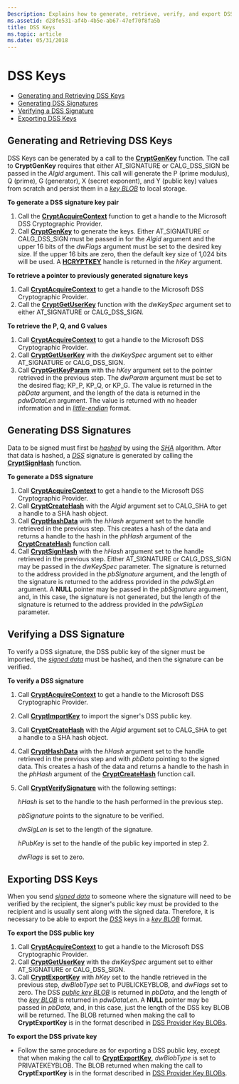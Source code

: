 ```yaml
---
Description: Explains how to generate, retrieve, verify, and export DSS keys and signatures.
ms.assetid: d28fe531-af4b-4b5e-ab67-47ef70f8fa5b
title: DSS Keys
ms.topic: article
ms.date: 05/31/2018
---
```


# DSS Keys

-   [Generating and Retrieving DSS Keys](#generating-and-retrieving-dss-keys)
-   [Generating DSS Signatures](#generating-dss-signatures)
-   [Verifying a DSS Signature](#verifying-a-dss-signature)
-   [Exporting DSS Keys](#exporting-dss-keys)

## Generating and Retrieving DSS Keys

DSS Keys can be generated by a call to the [**CryptGenKey**](/windows/desktop/api/Wincrypt/nf-wincrypt-cryptgenkey) function. The call to **CryptGenKey** requires that either AT\_SIGNATURE or CALG\_DSS\_SIGN be passed in the *Algid* argument. This call will generate the P (prime modulus), Q (prime), G (generator), X (secret exponent), and Y (public key) values from scratch and persist them in a [*key BLOB*](../secgloss/k-gly.md) to local storage.

**To generate a DSS signature key pair**

1.  Call the [**CryptAcquireContext**](/windows/desktop/api/Wincrypt/nf-wincrypt-cryptacquirecontexta) function to get a handle to the Microsoft DSS Cryptographic Provider.
2.  Call [**CryptGenKey**](/windows/desktop/api/Wincrypt/nf-wincrypt-cryptgenkey) to generate the keys. Either AT\_SIGNATURE or CALG\_DSS\_SIGN must be passed in for the *Algid* argument and the upper 16 bits of the *dwFlags* argument must be set to the desired key size. If the upper 16 bits are zero, then the default key size of 1,024 bits will be used. A [**HCRYPTKEY**](hcryptkey.md) handle is returned in the *hKey* argument.

**To retrieve a pointer to previously generated signature keys**

1.  Call [**CryptAcquireContext**](/windows/desktop/api/Wincrypt/nf-wincrypt-cryptacquirecontexta) to get a handle to the Microsoft DSS Cryptographic Provider.
2.  Call the [**CryptGetUserKey**](/windows/desktop/api/Wincrypt/nf-wincrypt-cryptgetuserkey) function with the *dwKeySpec* argument set to either AT\_SIGNATURE or CALG\_DSS\_SIGN.

**To retrieve the P, Q, and G values**

1.  Call [**CryptAcquireContext**](/windows/desktop/api/Wincrypt/nf-wincrypt-cryptacquirecontexta) to get a handle to the Microsoft DSS Cryptographic Provider.
2.  Call [**CryptGetUserKey**](/windows/desktop/api/Wincrypt/nf-wincrypt-cryptgetuserkey) with the *dwKeySpec* argument set to either AT\_SIGNATURE or CALG\_DSS\_SIGN.
3.  Call [**CryptGetKeyParam**](/windows/desktop/api/Wincrypt/nf-wincrypt-cryptgetkeyparam) with the *hKey* argument set to the pointer retrieved in the previous step. The *dwParam* argument must be set to the desired flag; KP\_P, KP\_Q, or KP\_G. The value is returned in the *pbData* argument, and the length of the data is returned in the *pdwDataLen* argument. The value is returned with no header information and in [*little-endian*](../secgloss/l-gly.md) format.

## Generating DSS Signatures

Data to be signed must first be [*hashed*](../secgloss/h-gly.md) by using the [*SHA*](../secgloss/s-gly.md) algorithm. After that data is hashed, a [*DSS*](../secgloss/d-gly.md) signature is generated by calling the [**CryptSignHash**](/windows/desktop/api/Wincrypt/nf-wincrypt-cryptsignhasha) function.

**To generate a DSS signature**

1.  Call [**CryptAcquireContext**](/windows/desktop/api/Wincrypt/nf-wincrypt-cryptacquirecontexta) to get a handle to the Microsoft DSS Cryptographic Provider.
2.  Call [**CryptCreateHash**](/windows/desktop/api/Wincrypt/nf-wincrypt-cryptcreatehash) with the *Algid* argument set to CALG\_SHA to get a handle to a SHA hash object.
3.  Call [**CryptHashData**](/windows/desktop/api/Wincrypt/nf-wincrypt-crypthashdata) with the *hHash* argument set to the handle retrieved in the previous step. This creates a hash of the data and returns a handle to the hash in the *phHash* argument of the [**CryptCreateHash**](/windows/desktop/api/Wincrypt/nf-wincrypt-cryptcreatehash) function call.
4.  Call [**CryptSignHash**](/windows/desktop/api/Wincrypt/nf-wincrypt-cryptsignhasha) with the *hHash* argument set to the handle retrieved in the previous step. Either AT\_SIGNATURE or CALG\_DSS\_SIGN may be passed in the *dwKeySpec* parameter. The signature is returned to the address provided in the *pbSignature* argument, and the length of the signature is returned to the address provided in the *pdwSigLen* argument. A **NULL** pointer may be passed in the *pbSignature* argument, and, in this case, the signature is not generated, but the length of the signature is returned to the address provided in the *pdwSigLen* parameter.

## Verifying a DSS Signature

To verify a DSS signature, the DSS public key of the signer must be imported, the [*signed data*](../secgloss/s-gly.md) must be hashed, and then the signature can be verified.

**To verify a DSS signature**

1.  Call [**CryptAcquireContext**](/windows/desktop/api/Wincrypt/nf-wincrypt-cryptacquirecontexta) to get a handle to the Microsoft DSS Cryptographic Provider.
2.  Call [**CryptImportKey**](/windows/desktop/api/Wincrypt/nf-wincrypt-cryptimportkey) to import the signer's DSS public key.
3.  Call [**CryptCreateHash**](/windows/desktop/api/Wincrypt/nf-wincrypt-cryptcreatehash) with the *Algid* argument set to CALG\_SHA to get a handle to a SHA hash object.
4.  Call [**CryptHashData**](/windows/desktop/api/Wincrypt/nf-wincrypt-crypthashdata) with the *hHash* argument set to the handle retrieved in the previous step and with *pbData* pointing to the signed data. This creates a hash of the data and returns a handle to the hash in the *phHash* argument of the [**CryptCreateHash**](/windows/desktop/api/Wincrypt/nf-wincrypt-cryptcreatehash) function call.
5.  Call [**CryptVerifySignature**](/windows/desktop/api/Wincrypt/nf-wincrypt-cryptverifysignaturea) with the following settings:

    *hHash* is set to the handle to the hash performed in the previous step.

    *pbSignature* points to the signature to be verified.

    *dwSigLen* is set to the length of the signature.

    *hPubKey* is set to the handle of the public key imported in step 2.

    *dwFlags* is set to zero.

## Exporting DSS Keys

When you send [*signed data*](../secgloss/s-gly.md) to someone where the signature will need to be verified by the recipient, the signer's public key must be provided to the recipient and is usually sent along with the signed data. Therefore, it is necessary to be able to export the [*DSS*](../secgloss/d-gly.md) keys in a [*key BLOB*](../secgloss/k-gly.md) format.

**To export the DSS public key**

1.  Call [**CryptAcquireContext**](/windows/desktop/api/Wincrypt/nf-wincrypt-cryptacquirecontexta) to get a handle to the Microsoft DSS Cryptographic Provider.
2.  Call [**CryptGetUserKey**](/windows/desktop/api/Wincrypt/nf-wincrypt-cryptgetuserkey) with the *dwKeySpec* argument set to either AT\_SIGNATURE or CALG\_DSS\_SIGN.
3.  Call [**CryptExportKey**](/windows/desktop/api/Wincrypt/nf-wincrypt-cryptexportkey) with *hKey* set to the handle retrieved in the previous step, *dwBlobType* set to PUBLICKEYBLOB, and *dwFlags* set to zero. The DSS [*public key BLOB*](../secgloss/p-gly.md) is returned in *pbData*, and the length of the [*key BLOB*](../secgloss/k-gly.md) is returned in *pdwDataLen*. A **NULL** pointer may be passed in *pbData*, and, in this case, just the length of the DSS key BLOB will be returned. The BLOB returned when making the call to **CryptExportKey** is in the format described in [DSS Provider Key BLOBs](dss-provider-key-blobs.md).

**To export the DSS private key**

-   Follow the same procedure as for exporting a DSS public key, except that when making the call to [**CryptExportKey**](/windows/desktop/api/Wincrypt/nf-wincrypt-cryptexportkey), *dwBlobType* is set to PRIVATEKEYBLOB. The BLOB returned when making the call to **CryptExportKey** is in the format described in [DSS Provider Key BLOBs](dss-provider-key-blobs.md).

 

 
